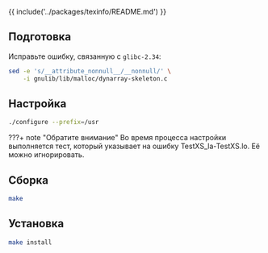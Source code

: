 {{ include('../packages/texinfo/README.md') }}

## Подготовка

Исправьте ошибку, связанную с `glibc-2.34`:

```bash
sed -e 's/__attribute_nonnull__/__nonnull/' \
    -i gnulib/lib/malloc/dynarray-skeleton.c
```

## Настройка

```bash
./configure --prefix=/usr
```

???+ note "Обратите внимание"
	  Во время процесса настройки выполняется тест, который указывает на ошибку TestXS_la-TestXS.lo. Её можно игнорировать.

## Сборка

```bash
make
```

## Установка

```bash
make install
```
